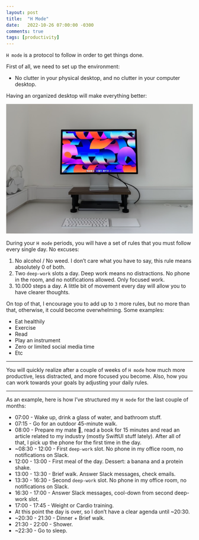 ```yaml
---
layout: post
title:  "H Mode"
date:   2022-10-26 07:00:00 -0300
comments: true
tags: [productivity]
---
```


`H mode` is a protocol to follow in order to get things done.

First of all, we need to set up the environment:

- No clutter in your physical desktop, and no clutter in your computer desktop.

Having an organized desktop will make everything better:

![Desktop](/resources/h-mode/h-mode.png)

During your `H mode` periods, you will have a set of rules that you must follow every single day. No excuses:

1. No alcohol / No weed. 
I don’t care what you have to say, this rule means absolutely 0 of both.
2. Two `deep-work` slots a day. 
Deep work means no distractions. No phone in the room, and no notifications allowed. Only focused work.
3. 10.000 steps a day.
A little bit of movement every day will allow you to have clearer thoughts.

On top of that, I encourage you to add up to `3` more rules, but no more than that, otherwise, it could become overwhelming. Some examples:

- Eat healthily
- Exercise
- Read
- Play an instrument
- Zero or limited social media time
- Etc

---

You will quickly realize after a couple of weeks of `H mode` how much more productive, less distracted, and more focused you become. Also, how you can work towards your goals by adjusting your daily rules.

---

As an example, here is how I’ve structured my `H mode` for the last couple of months:

- 07:00 - Wake up, drink a glass of water, and bathroom stuff.
- 07:15 - Go for an outdoor 45-minute walk.
- 08:00 - Prepare my mate 🧉, read a book for 15 minutes and read an article related to my industry (mostly SwiftUI stuff lately). After all of that, I pick up the phone for the first time in the day.
- ~08:30 - 12:00 - First `deep-work` slot. No phone in my office room, no notifications on Slack.
- 12:00 - 13:00 - First meal of the day. Dessert: a banana and a protein shake.
- 13:00 - 13:30 - Brief walk. Answer Slack messages, check emails.
- 13:30 - 16:30 - Second `deep-work` slot. No phone in my office room, no notifications on Slack.
- 16:30 - 17:00 - Answer Slack messages, cool-down from second deep-work slot.
- 17:00 - 17:45 - Weight or Cardio training.
- At this point the day is over, so I don’t have a clear agenda until ~20:30.
- ~20:30 - 21:30 - Dinner + Brief walk.
- 21:30 - 22:00 - Shower.
- ~22:30 - Go to sleep.
